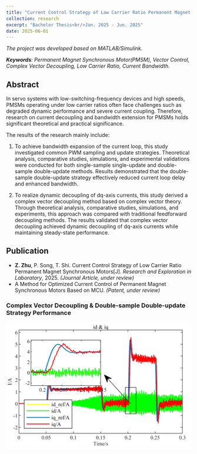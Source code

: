 ```yaml
---
title: "Current Control Strategy of Low Carrier Ratio Permanent Magnet Synchronous Motor Drive Systems"
collection: research
excerpt: "Bachelor Thesis<br/>Jan. 2025 - Jun. 2025"
date: 2025-06-01
---
```


*The project was developed based on MATLAB/Simulink.*

***Keywords**: Permanent Magnet Synchronous Motor(PMSM), Vector Control, Complex Vector Decoupling, Low Carrier Ratio, Current Bandwidth.*

## Abstract
In servo systems with low-switching-frequency devices and high speeds, PMSMs operating under low carrier ratios often face challenges such as degraded dynamic performance and severe current coupling. Therefore, research on current decoupling and bandwidth extension for PMSMs holds significant theoretical and practical significance.

The results of the research mainly include:  

1. To achieve bandwidth expansion of the current loop, this study investigated common PWM sampling and update strategies. Theoretical analysis, comparative studies, simulations, and experimental validations were conducted for both single-sample single-update and double-sample double-update methods. Results demonstrated that the double-sample double-update strategy effectively reduced current loop delay and enhanced bandwidth.  

2. To realize dynamic decoupling of dq-axis currents, this study derived a complex vector decoupling method based on complex vector theory. Through theoretical analysis, comparative studies, simulations, and experiments, this approach was compared with traditional feedforward decoupling methods. The results validated that complex vector decoupling achieved dynamic decoupling of dq-axis currents while maintaining steady-state performance.

## Publication
* **Z. Zhu**, P. Song, T. Shi. Current Control Strategy of Low Carrier Ratio Permanent Magnet Synchronous Motors[J]. *Research and Exploration in Laboratory*, 2025. *(Journal Article, under review)*
* A Method for Optimized Current Control of Permanent Magnet Synchronous Motors Based on MCU. *(Patent, under review)*

### Complex Vector Decoupling & Double-sample Double-update Strategy Performance

<img src='/images/CV-dq-current.png'>
